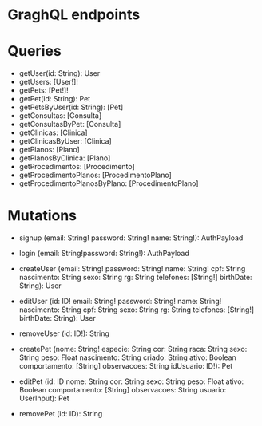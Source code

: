 # GraghQL endpoints

# Queries

- getUser(id: String): User
- getUsers: [User!]!
- getPets: [Pet!]!
- getPet(id: String): Pet
- getPetsByUser(id: String): [Pet]
- getConsultas: [Consulta]
- getConsultasByPet: [Consulta]
- getClinicas: [Clinica]
- getClinicasByUser: [Clinica]
- getPlanos: [Plano]
- getPlanosByClinica: [Plano]
- getProcedimentos: [Procedimento]
- getProcedimentoPlanos: [ProcedimentoPlano]
- getProcedimentoPlanosByPlano: [ProcedimentoPlano]


# Mutations

- signup
(email: String!
password: String!
name: String!): AuthPayload

- login
(email: String!password: String!): AuthPayload

- createUser
(email: String!
password: String!
name: String!
cpf: String
nascimento: String
sexo: String
rg: String
telefones: [String!]
birthDate: String): User

- editUser
(id: ID!
email: String!
password: String!
name: String!
nascimento: String
cpf: String
sexo: String
rg: String
telefones: [String!]
birthDate: String): User

- removeUser
(id: ID!): String

- createPet
(nome: String!
especie: String
cor: String
raca: String
sexo: String
peso: Float
nascimento: String
criado: String
ativo: Boolean
comportamento: [String]
observacoes: String
idUsuario: ID!): Pet

- editPet
(id: ID
nome: String
cor: String
sexo: String
peso: Float
ativo: Boolean
comportamento: [String]
observacoes: String
usuario: UserInput): Pet

- removePet
(id: ID): String